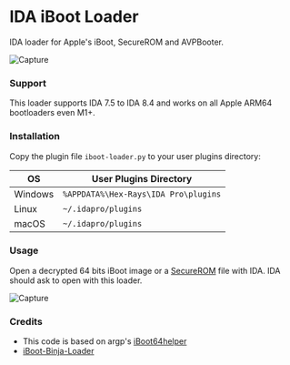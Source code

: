 # IDA iBoot Loader

IDA loader for Apple's iBoot, SecureROM and AVPBooter. 

![Capture](https://user-images.githubusercontent.com/8758978/134245891-c458bcb1-632e-445b-9ace-2e8b798cba5e.PNG)


### Support

This loader supports IDA 7.5 to IDA 8.4 and works on all Apple ARM64 bootloaders even M1+.

### Installation

Copy the plugin file `iboot-loader.py` to your user plugins directory:

OS      | User Plugins Directory
--------|-------------------------------------
Windows | `%APPDATA%\Hex-Rays\IDA Pro\plugins`
Linux   | `~/.idapro/plugins`
macOS   | `~/.idapro/plugins`


### Usage

Open a decrypted 64 bits iBoot image or a [SecureROM](https://securerom.fun) file with IDA. IDA should ask to open with this loader.

![Capture](https://user-images.githubusercontent.com/8758978/134242135-299bd5d0-cc62-44f0-8c8b-329361196942.PNG)

### Credits

* This code is based on argp's [iBoot64helper](https://github.com/argp/iBoot64helper)
* [iBoot-Binja-Loader](https://github.com/EliseZeroTwo/iBoot-Binja-Loader)
